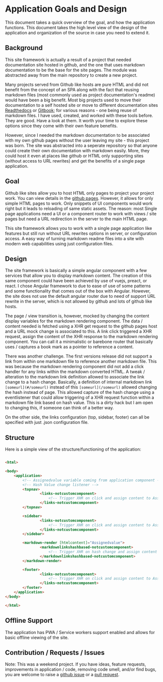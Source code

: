 # Application Goals and Design


This document takes a quick overview of the goal, and how the application functions. This document takes the high level view of the design of the application and organization of the source in case you need to extend it.


## Background


This site framework is actually a result of a project that needed documentation site hosted in github, and the one that uses markdown documentation to be the base for the site pages. The module was abstracted away from the main repository to create a new project.


Many projects served from Github like hosts are pure HTML and did not benefit from the concept of an SPA along with the fact that reusing markdown files (most commonly used as project documentation's readme) would have been a big benefit. Most big projects used to move their documentation to a self hosted site or move to different documentation sites [Readthedocs](https://readthedocs.org/) or [Gitbook](https://www.gitbook.com/); for various reasons - one being reuse of markdown files. I have used, created, and worked with these tools before. They are good. Have a look at them. It worth your time to explore these options since they come with their own feature benefits.


However, since I needed the markdown documentation to be associated with my own github pages without the user leaving my site - this project was born. The site was abstracted into a seperate repository so that anyone could create their own documentation with markdown easily. More, they could host it even at places like github or HTML only supporting sites (without access to URL rewrites) and get the benefits of a single page application.


## Goal


Github like sites allow you to host HTML only pages to project your project work. You can view details in the [github pages](https://pages.github.com/). However, it allows for only simple HTML pages to work. Only snippets of UI components would work right but it leads to reloading of same static assets. The reason: most Single page applications need a UI or a component router to work with views / site pages but need a URL redirection in the server to the main HTML page.


This site framework allows you to work with a single page application like features but still run without URL rewrites options in server, or configuration access. A easy way of turning markdown readme files into a site with modern web capabilities using just configuration files.


## Design


The site framework is basically a simple angular component with a few services that allow you to display markdown content. The creation of this same component could have been achieved by use of vuejs, preact, or react. I chose Angular framework to due to ease of use of some patterns and some functionality that comes out of the box with Angular. However, the site does not use the default angular router due to need of support URL rewrite in the server, which is not allowed by github and lots of github like hosts.


The page / view transition is, however, mocked by changing the content display variables for the markdown rendering component. The data / content needed is fetched using a XHR get request to the github pages host and a URL mock change is associated to this. A link click triggered a XHR request, assign the content of the XHR response to the markdown rendering component. You can call it a minimalistic or barebone router that basically uses / captures a book mark as a pointer to reference a content.


There was another challenge. The first versions release did not support a link from within one markdown file to reference another markdown file. This was because the markdown rendering component did not add a click handler for any links within the markdown converted HTML. A tweak / alteration to the markdown link definition allowed to associate the link change to a hash change. Basically, a definition of internal markdown link `[someurl](#/someurl)` instead of this `[someurl](/someurl)` allowed changing the hash instead of page. This allowed capture of the hash change using a  eventlistener that could allow triggering of a XHR request function within a markdown file link based on hash value. This is a dirty hack but I am open to changing this, if someone can think of a better way.


On the other side, the links configuration (top, sidebar, footer) can all be specified with just .json configuration file.


## Structure


Here is a simple view of the structure/functioning of the application:


```html

<html>

<body>
    <application>
        <!-- Assignedvalue variable coming from application component -->
        <!-- Hash Value change listener -->
        <topnav>
                <links-notcustomcomponent>
                    <!-- Trigger XHR on click and assign content to Assignedvalue -->
                </links-notcustomcomponent>
        </topnav>

        <sidebar>
                <links-notcustomcomponent>
                    <!-- Trigger XHR on click and assign content to Assignedvalue -->
                </links-notcustomcomponent>
        </sidebar>

        <markdown-render [htmlcontent]="Assignedvalue">
                <markdownlinkshashbased-notcustomcomponent>
                    <!-- Trigger XHR on hash change and assign content to Assignedvalue -->
                </markdownlinkshashbased-notcustomcomponent>
        </markdown-render>

        <footer>
                <links-notcustomcomponent>
                    <!-- Trigger XHR on click and assign content to Assignedvalue -->
                </links-notcustomcomponent>
        </footer>
    </application>
</body>

</html>


```


## Offline Support


The application has PWA / Service workers support enabled and allows for basic offline viewing of the site. 


## Contribution / Requests / Issues


Note: This was a weekend project. If you have ideas, feature requests, improvements in application / code, removing code smell, and/or find bugs, you are welcome to raise a [github issue]() or a [pull request]().